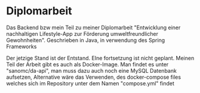 # Diplomarbeit
Das Backend bzw mein Teil zu meiner Diplomarbeit "Entwicklung einer nachhaltigen Lifestyle-App zur Förderung umweltfreundlicher Gewohnheiten". Geschrieben in Java, in verwendung des Spring Frameworks 

Der jetzige Stand ist der Entstand. EIne fortsetzung ist nicht geplant. Meinen Teil der Arbeit gibt es auch als Docker-Image. Man findet es unter "sanomc/da-api", man muss dazu auch noch eine MySQL Datenbank aufsetzen, Alternative wäre das Verwenden, des docker-compose files welches sich im Repository unter dem Namen "compose.yml" findet
